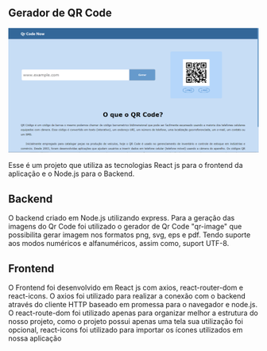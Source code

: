 ## Gerador de QR Code

![alt text](https://github.com/Rendrikson98/Gerador-de-QrCode/blob/master/frontend/src/assets/tamplete.png?raw=true)

Esse é um projeto que utiliza as tecnologias React js para o frontend da aplicação e o Node.js para o Backend.

## Backend

O backend criado em Node.js utilizando express. Para a geração das imagens do Qr Code foi utilizado o gerador de Qr Code "qr-image" que possibilita gerar imagem nos formatos png, svg, eps e pdf. Tendo suporte aos modos numéricos e alfanuméricos, assim como, suport UTF-8.

## Frontend

O Frontend foi desenvolvido em React js com axios, react-router-dom e react-icons. O axios foi utilizado para realizar a conexão com o backend através do cliente HTTP baseado em promessa para o navegador e node.js. O react-route-dom foi utilizado apenas para organizar melhor a estrutura do nosso projeto, como o projeto possui apenas uma tela sua utilização foi opcional, react-icons foi utilizado para importar os ícones utilizados em nossa aplicação
